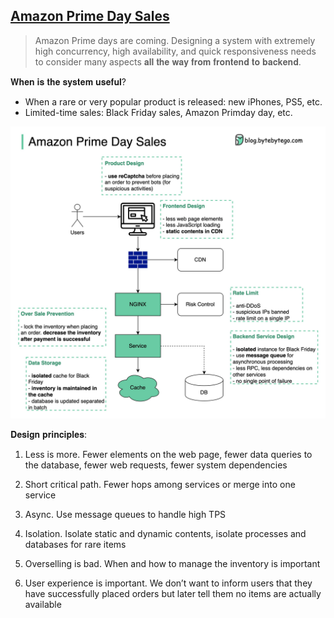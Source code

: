 ## [Amazon Prime Day Sales](https://twitter.com/alexxubyte/status/1546520282571034625)

> Amazon Prime days are coming. Designing a system with extremely high concurrency, high availability, and quick responsiveness needs to consider many aspects 𝐚𝐥𝐥 𝐭𝐡𝐞 𝐰𝐚𝐲 𝐟𝐫𝐨𝐦 𝐟𝐫𝐨𝐧𝐭𝐞𝐧𝐝 𝐭𝐨 𝐛𝐚𝐜𝐤𝐞𝐧𝐝.

𝐖𝐡𝐞𝐧 𝐢𝐬 𝐭𝐡𝐞 𝐬𝐲𝐬𝐭𝐞𝐦 𝐮𝐬𝐞𝐟𝐮𝐥?
- When a rare or very popular product is released: new iPhones, PS5, etc.
- Limited-time sales: Black Friday sales, Amazon Primday day, etc.

![amazon_sale](amazon_sale.jpeg)

𝐃𝐞𝐬𝐢𝐠𝐧 𝐩𝐫𝐢𝐧𝐜𝐢𝐩𝐥𝐞𝐬:

1. Less is more. Fewer elements on the web page, fewer data queries to the database, fewer web requests, fewer system dependencies

2. Short critical path. Fewer hops among services or merge into one service

3. Async. Use message queues to handle high TPS

4. Isolation. Isolate static and dynamic contents, isolate processes and databases for rare items

5. Overselling is bad. When and how to manage the inventory is important

6. User experience is important. We don’t want to inform users that they have successfully placed orders but later tell them no items are actually available